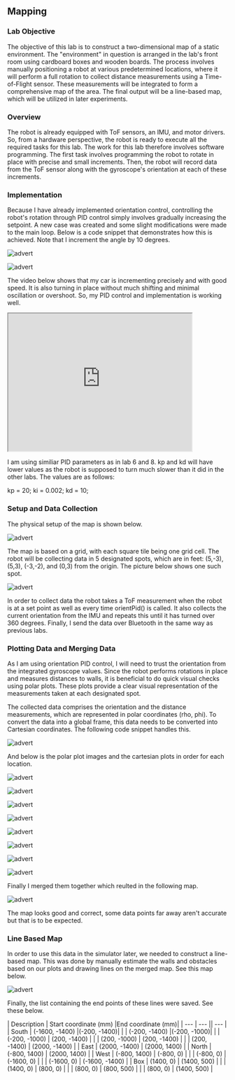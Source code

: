 ## Mapping

### Lab Objective

The objective of this lab is to construct a two-dimensional map of a static environment. The "environment" in question is arranged in the lab's front room using cardboard boxes and wooden boards. The process involves manually positioning a robot at various predetermined locations, where it will perform a full rotation to collect distance measurements using a Time-of-Flight sensor. These measurements will be integrated to form a comprehensive map of the area. The final output will be a line-based map, which will be utilized in later experiments. 

### Overview 

The robot is already equipped with ToF sensors, an IMU, and motor drivers. So, from a hardware perspective, the robot is ready to execute all the required tasks for this lab. The work for this lab therefore involves software programming. The first task involves programming the robot to rotate in place with precise and small increments. Then, the robot will  record data from the ToF sensor along with the gyroscope's orientation at each of these increments. 

### Implementation

Because I have already implemented orientation control, controlling the robot's rotation through PID control simply involves gradually increasing the setpoint. A new case was created and some slight modifications were made to the main loop. Below is a code snippet that demonstrates how this is achieved. Note that I increment the angle by 10 degrees. 

![advert](https://github.com/segergabriel/FastRobots/blob/main/images/9case.png?raw=true)

![advert](https://github.com/segergabriel/FastRobots/blob/main/images/9turn.png?raw=true)

The video below shows that my car is incrementing precisely and with good speed. It is also turning in place without much shifting and minimal oscillation or overshoot. So, my PID control and implementation is working well.

<iframe width="420" height="315"
src="https://www.youtube.com/embed/5bDaBuJj22E">
</iframe>

I am using similiar PID parameters as in lab 6 and 8. kp and kd will have lower values as the robot is supposed to turn much slower than it did in the other labs. The values are as follows:

kp = 20;
ki = 0.002;
kd = 10;

### Setup and Data Collection

The physical setup of the map is shown below.

![advert](https://github.com/segergabriel/FastRobots/blob/main/images/9room2.png?raw=true)

The map is based on a grid, with each square tile being one grid cell. The robot will be collecting data in 5 designated spots, which are in feet: (5,-3), (5,3), (-3,-2), and (0,3) from the origin. The picture below shows one such spot.

![advert](https://github.com/segergabriel/FastRobots/blob/main/images/9spot.png?raw=true)

In order to collect data the robot takes a ToF measurement when the robot is at a set point as well as every time orientPid() is called. It also collects the current orientation from the IMU and repeats this until it has turned over 360 degrees. Finally, I send the data over Bluetooth in the same way as previous labs. 

### Plotting Data and Merging Data

As I am using orientation PID control, I will need to trust the orientation from the integrated gyroscope values. Since the robot performs rotations in place and measures distances to walls, it is beneficial to do quick visual checks using polar plots. These plots provide a clear visual representation of the measurements taken at each designated spot. 

The collected data comprises the orientation and the distance measurements, which are represented in polar coordinates (rho, phi). To convert the data into a global frame, this data needs to be converted into Cartesian coordinates. The following code snippet handles this.

![advert](https://github.com/segergabriel/FastRobots/blob/main/images/9convert.png?raw=true)

And below is the polar plot images and the cartesian plots in order for each location.

![advert](https://github.com/segergabriel/FastRobots/blob/main/images/9polar1.png?raw=true)

![advert](https://github.com/segergabriel/FastRobots/blob/main/images/9trans1.png?raw=true)

![advert](https://github.com/segergabriel/FastRobots/blob/main/images/9polar2.png?raw=true)

![advert](https://github.com/segergabriel/FastRobots/blob/main/images/9trans2.png?raw=true)

![advert](https://github.com/segergabriel/FastRobots/blob/main/images/9trans3.png?raw=true)

![advert](https://github.com/segergabriel/FastRobots/blob/main/images/9trans4.png?raw=true)

![advert](https://github.com/segergabriel/FastRobots/blob/main/images/9polar5.png?raw=true)

![advert](https://github.com/segergabriel/FastRobots/blob/main/images/9trans5.png?raw=true)

Finally I merged them together which reulted in the following map. 

![advert](https://github.com/segergabriel/FastRobots/blob/main/images/9map.png?raw=true)

The map looks good and correct, some data points far away aren't accurate but that is to be expected. 

### Line Based Map

In order to use this data in the simulator later, we needed to construct a line-based map. This was done by manually estimate the walls and obstacles based on our plots and drawing lines on the merged map. See this map below.

![advert](https://github.com/segergabriel/FastRobots/blob/main/images/9linemap.png?raw=true)

Finally, the list containing the end points of these lines were saved. See these below. 

| Description | Start coordinate (mm) |End coordinate (mm)|
| --- | --- || --- |
| South | (-1600, -1400) |(-200, -1400)|
| | (-200, -1400) |(-200, -1000)|
| | (-200, -1000) | (200, -1400) |
| | (200, -1000) | (200, -1400) |
| | (200, -1400) | (2000, -1400) |
| East | (2000, -1400) | (2000, 1400) |
| North | (-800, 1400) | (2000, 1400) |
| West | (-800, 1400) | (-800, 0) |
| | (-800, 0) | (-1600, 0) |
| | (-1600, 0) | (-1600, -1400) |
| Box | (1400, 0) | (1400, 500) |
| | (1400, 0) | (800, 0) |
| | (800, 0) | (800, 500) |
| | (800, 0) | (1400, 500) |




